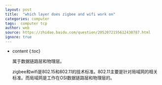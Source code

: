```yaml
---
layout: post
title:  "which layer does zigbee and wifi work on"
categories: computer
tags:  computer tcp
author: web
source: https://zhidao.baidu.com/question/2052072155612438787.html
ignore: true
---
```


* content
{:toc}


	属于数据链路层和物理层。

	zigbee和wifi是802.15和802.11的技术标准。802.11主要是针对局域网的相关标准。而局域网是工作在OSI数据链路层和物理层的。

